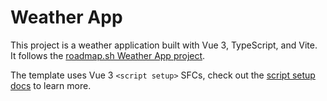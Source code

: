 # Weather App

This project is a weather application built with Vue 3, TypeScript, and Vite.  
It follows the [roadmap.sh Weather App project](https://roadmap.sh/projects/weather-app).

The template uses Vue 3 `<script setup>` SFCs, check out the [script setup docs](https://v3.vuejs.org/api/sfc-script-setup.html#sfc-script-setup) to learn more.
